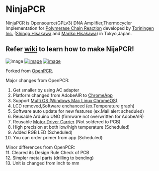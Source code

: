 NinjaPCR
============
NinjaPCR is Opensource(GPLv3) DNA Amplifier,Thermocycler Implementation for [Polymerase Chain Reaction](http://en.wikipedia.org/wiki/Polymerase_chain_reaction) developed by [Toriningen Inc.](http://www.tori.st) ([Shingo Hisakawa](https://www.facebook.com/hisakawa) and [Mariko Hisakawa](https://www.facebook.com/maripo)) in Tokyo,Japan.<br />

## Refer [wiki](http://pcr.tori.st) to learn how to make NijaPCR!

![image](https://raw.github.com/hisashin/NinjaPCR/master/img/logo.png)
[![image](https://raw.github.com/hisashin/NinjaPCR/master/img/pcr_1000.png)](https://www.facebook.com/hisakawa/media_set?set=a.10151895843079481.663784480&type=3)
[![image](https://raw.github.com/hisashin/NinjaPCR/master/img/AutodeskCapture.png)](https://fusion360.autodesk.com/projects/ninjapcr)

Forked from [OpenPCR](https://github.com/jperfetto/OpenPCR).

Major changes from OpenPCR:<br />
01. Get smaller by using AC adapter<br />
02. Platform changed from AdobeAIR to [ChromeApp](https://chrome.google.com/webstore/detail/makerstoy-pcr/hoeafinlaiemkjnkakfbdpobhpicjbmb/details)<br />
03. Support [Multi OS (Windows,Mac,Linux,ChromeOS)](https://support.google.com/chrome/answer/95411?hl=en)<br />
04. LCD removed,Software enchanced (ex.Temperature graph)<br />
05. Software auto update for new features (ex.Mail alert scheduled)<br />
06. Reusable Arduino UNO (firmware not overwritten for AdobeAIR)<br />
07. Reusable [Motor Driver Carrier](http://www.pololu.com/product/1451) (Not soldered to PCB)<br />
08. High precision at both low/high temperature (Scheduled)<br />
09. Added RGB LED (Scheduled)<br />
10. You can order primer from app (Scheduled)<br />

Minor differences from OpenPCR:<br />
11. Cleared its Design Rule Check of PCB<br />
12. Simpler metal parts (drilling to bending)<br />
13. Unit is changed from inch to mm<br />
